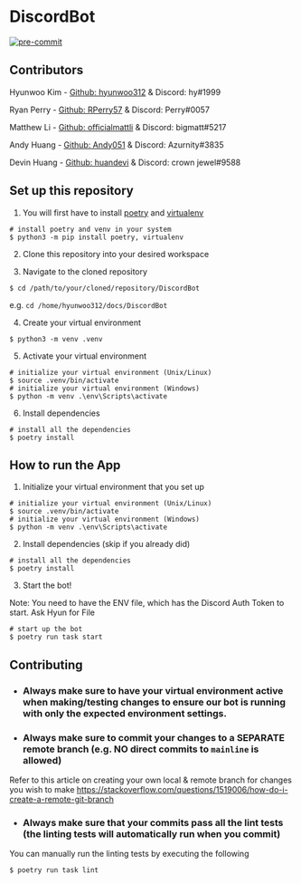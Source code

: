 # DiscordBot
[![pre-commit](https://img.shields.io/badge/pre--commit-enabled-brightgreen?logo=pre-commit)](https://github.com/pre-commit/pre-commit)

## Contributors
Hyunwoo Kim - [Github: hyunwoo312](https://github.com/hyunwoo312) & Discord: hy#1999

Ryan Perry - [Github: RPerry57](https://github.com/RPerry57) & Discord: Perry#0057

Matthew Li - [Github: officialmattli](https://github.com/officialmattli) & Discord: bigmatt#5217

Andy Huang - [Github: Andy051](https://github.com/Andy051) & Discord: Azurnity#3835

Devin Huang - [Github: huandevi](https://github.com/huandevi) & Discord: crown jewel#9588

## Set up this repository

1. You will first have to install [poetry](https://python-poetry.org/docs/) and [virtualenv](https://packaging.python.org/en/latest/guides/installing-using-pip-and-virtual-environments/)

```
# install poetry and venv in your system
$ python3 -m pip install poetry, virtualenv
```

2. Clone this repository into your desired workspace

3. Navigate to the cloned repository

```
$ cd /path/to/your/cloned/repository/DiscordBot
```

e.g. `cd /home/hyunwoo312/docs/DiscordBot`

4. Create your virtual environment

```
$ python3 -m venv .venv
```

5. Activate your virtual environment

```
# initialize your virtual environment (Unix/Linux)
$ source .venv/bin/activate
# initialize your virtual environment (Windows)
$ python -m venv .\env\Scripts\activate
```

6. Install dependencies

```
# install all the dependencies
$ poetry install
```


## How to run the App
1. Initialize your virtual environment that you set up

```
# initialize your virtual environment (Unix/Linux)
$ source .venv/bin/activate
# initialize your virtual environment (Windows)
$ python -m venv .\env\Scripts\activate
```

2. Install dependencies (skip if you already did)

```
# install all the dependencies
$ poetry install
```

3. Start the bot!

Note: You need to have the ENV file, which has the Discord Auth Token to start. Ask Hyun for File

```
# start up the bot
$ poetry run task start
```

## Contributing

* ### Always make sure to have your virtual environment active when making/testing changes to ensure our bot is running with only the expected environment settings.

* ### Always make sure to commit your changes to a SEPARATE remote branch (e.g. NO direct commits to `mainline` is allowed)
Refer to this article on creating your own local & remote branch for changes you wish to make
https://stackoverflow.com/questions/1519006/how-do-i-create-a-remote-git-branch

* ### Always make sure that your commits pass all the lint tests (the linting tests will automatically run when you commit)
You can manually run the linting tests by executing the following
```
$ poetry run task lint
```
